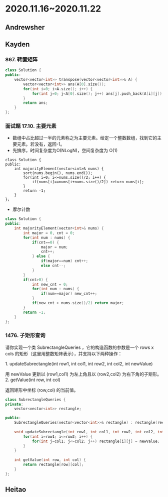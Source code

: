 # 2020.11.16~2020.11.22

## Andrewsher

## Kayden

### 867. 转置矩阵

```C++
class Solution {
public:
    vector<vector<int>> transpose(vector<vector<int>>& A) {
        vector<vector<int>> ans(A[0].size());
        for(int i=0; i<A.size(); i++) {
            for(int j=0; j<A[0].size(); j++) ans[j].push_back(A[i][j]);
        }
        return ans;
    }
};
```

### 面试题 17.10. 主要元素

- 数组中占比超过一半的元素称之为主要元素。给定一个整数数组，找到它的主要元素。若没有，返回-1。
- 先排序，时间复杂度为O(NLogN)，空间复杂度为 O(1)
```
class Solution {
public:
    int majorityElement(vector<int>& nums) {
        sort(nums.begin(), nums.end());
        for(int i=0; i<=nums.size()/2; i++) {
            if(nums[i]==nums[i+nums.size()/2]) return nums[i];
        }
        return -1;
    }
};
```
- 摩尔计数
```C++
class Solution {
public:
    int majorityElement(vector<int>& nums) {
        int major = 0, cnt = 0;
        for(int num : nums) {
            if(cnt==0) {
                major = num;
                cnt++;
            } else {
                if(major==num) cnt++;
                else cnt--;
            }
        }
        if(cnt>0) {
            int new_cnt = 0;
            for(int num : nums) {
                if(num==major) new_cnt++;
            }
            if(new_cnt > nums.size()/2) return major;
        }
        return -1;
    }
};
```

### 1476. 子矩形查询

请你实现一个类 SubrectangleQueries ，它的构造函数的参数是一个 rows x cols 的矩形（这里用整数矩阵表示），并支持以下两种操作：

1. updateSubrectangle(int row1, int col1, int row2, int col2, int newValue)

用 newValue 更新以 (row1,col1) 为左上角且以 (row2,col2) 为右下角的子矩形。
2. getValue(int row, int col)

返回矩形中坐标 (row,col) 的当前值。

```C++
class SubrectangleQueries {
private:
    vector<vector<int>> rectangle;

public:
    SubrectangleQueries(vector<vector<int>>& rectangle) : rectangle(rectangle) {}
    
    void updateSubrectangle(int row1, int col1, int row2, int col2, int newValue) {
        for(int i=row1; i<=row2; i++) {
            for(int j=col1; j<=col2; j++) rectangle[i][j] = newValue;
        }
    }
    
    int getValue(int row, int col) {
        return rectangle[row][col];
    }
};
```

## Heitao
